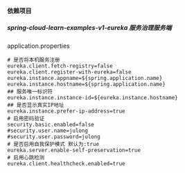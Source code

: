 #### 依赖项目

##### spring-cloud-learn-examples-v1-eureka 服务治理服务端



application.properties

```properties
# 是否将本机服务注册
eureka.client.fetch-registry=false
eureka.client.register-with-eureka=false
eureka.instance.appname=${spring.application.name}
eureka.instance.hostname=${spring.application.name}
## 服务唯一标识符
eureka.instance.instance-id=${eureka.instance.hostname}
## 是否显示真实IP地址
eureka.instance.prefer-ip-address=true
# 启用密码验证
security.basic.enabled=false
#security.user.name=julong
#security.user.password=julong
# 是否启用自我保护模式 默认为:true
eureka.server.enable-self-preservation=true
# 启用心跳检测
eureka.client.healthcheck.enabled=true
```



